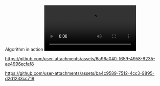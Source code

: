 Algorithm in action
<video src="https://github.com/umar-farooq-khan/Melody-Aware-Audio-Recognition-Algorithm/blob/main/Speech%20Recognition%20Algo.mp4" controls="controls" style="max-width: 730px;">
</video>

https://github.com/user-attachments/assets/6a96a040-f659-4958-8235-ae4996ecfaf8


https://github.com/user-attachments/assets/ba4c9589-7512-4cc3-9895-d2d1233cc718



